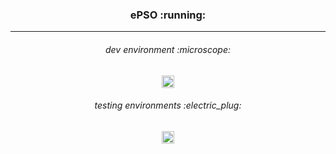 <h3 align="center">
ePSO :running:
</h3>

***

<h6 align="center">
dev environment :microscope:
</h6>

<div align="center">
  <img height="20" src = "https://img.shields.io/badge/VS code-white.svg?">
</div>

<h6 align="center">
testing environments :electric_plug:
</h6>

<div align="center">
  <img height="20" src = "https://img.shields.io/badge/Postman-white.svg?">
</div>
